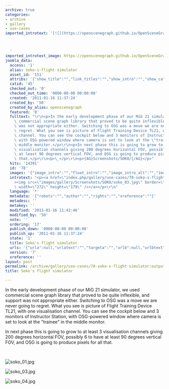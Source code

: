 ```yaml
---
archive: true
categories:
- archive
- gallery
- use-cases
imported_introtext: '[![](https://openscenegraph.github.io/OpenSceneGraphDotComBackup/OpenSceneGraph/www.openscenegraph.com/images/gallery/Screenshots/SOKO/soko_03.jpg)](https://openscenegraph.github.io/OpenSceneGraphDotComBackup/OpenSceneGraph/www.openscenegraph.com/index.php/gallery/use-cases/78-soko-s-flight-simulator.html)



  '
imported_introtext_image: https://openscenegraph.github.io/OpenSceneGraphDotComBackup/OpenSceneGraph/www.openscenegraph.com/images/gallery/Screenshots/SOKO/soko_03.jpg
joomla_data:
  access: '1'
  alias: soko-s-flight-simulator
  asset_id: '151'
  attribs: '{"show_title":"","link_titles":"","show_intro":"","show_category":"","link_category":"","show_parent_category":"","link_parent_category":"","show_author":"","link_author":"","show_create_date":"","show_modify_date":"","show_publish_date":"","show_item_navigation":"","show_icons":"","show_print_icon":"","show_email_icon":"","show_vote":"","show_hits":"","show_noauth":"","urls_position":"","alternative_readmore":"","article_layout":"","show_publishing_options":"","show_article_options":"","show_urls_images_backend":"","show_urls_images_frontend":""}'
  catid: '45'
  checked_out: '0'
  checked_out_time: '0000-00-00 00:00:00'
  created: '2011-01-16 11:37:24'
  created_by: '50'
  created_by_alias: openscenegraph
  featured: '0'
  fulltext: "\r\n<p>In the early development phase of our MiG 21 simulator, we used\
    \ commercial scene graph library that proved to be quite inflexible, and support\
    \ was not appropriate either. Switching to OSG was a move we are never going to\
    \ regret. What you see is picture of Flight Training Device TL21, with one visualisation\
    \ channel. You can see the cockpit below and 3 monitors of Instructor Station,\
    \ with OSG-powered window where camera is set to look at the \"trainee\" in the\
    \ middle monitor.</p>\r\n<p>In next phase this is going to grow to at least 3\
    \ visualisation channels giving 200 degrees horizontal FOV, possibly 6 to have\
    \ at least 90 degrees vertical FOV, and OSG is going to produce pixels for all\
    \ that.</p>\r\n<p>\_</p>\r\n<p>{AG}Screenshots/SOKO/{/AG}</p>"
  hits: '14391'
  id: '78'
  images: '{"image_intro":"","float_intro":"","image_intro_alt":"","image_intro_caption":"","image_fulltext":"","float_fulltext":"","image_fulltext_alt":"","image_fulltext_caption":""}'
  introtext: "<p><a href=\"index.php/gallery/use-cases/78-soko-s-flight-simulator\"\
    ><img src=\"images/gallery/Screenshots/SOKO/soko_03.jpg\" border=\"0\" alt=\"\"\
    \ width=\"272\" height=\"179\" /></a></p>\r\n"
  language: '*'
  metadata: '{"robots":"","author":"","rights":"","xreference":""}'
  metadesc: ''
  metakey: ''
  modified: '2013-01-16 11:42:46'
  modified_by: '50'
  note: ''
  ordering: '17'
  publish_down: '0000-00-00 00:00:00'
  publish_up: '2011-01-16 11:37:24'
  state: '1'
  title: Soko's flight simulator
  urls: '{"urla":null,"urlatext":"","targeta":"","urlb":null,"urlbtext":"","targetb":"","urlc":null,"urlctext":"","targetc":""}'
  version: '7'
  xreference: ''
layout: post
permalink: /archive/gallery/use-cases/78-soko-s-flight-simulator:output_ext
title: Soko's flight simulator

---
```

In the early development phase of our MiG 21 simulator, we used commercial scene graph library that proved to be quite inflexible, and support was not appropriate either. Switching to OSG was a move we are never going to regret. What you see is picture of Flight Training Device TL21, with one visualisation channel. You can see the cockpit below and 3 monitors of Instructor Station, with OSG-powered window where camera is set to look at the "trainee" in the middle monitor.


In next phase this is going to grow to at least 3 visualisation channels giving 200 degrees horizontal FOV, possibly 6 to have at least 90 degrees vertical FOV, and OSG is going to produce pixels for all that.


 




![soko_01.jpg](https://openscenegraph.github.io/OpenSceneGraphDotComBackup/OpenSceneGraph/www.openscenegraph.com/images/gallery/Screenshots/SOKO/soko_01.jpg)

![soko_03.jpg](https://openscenegraph.github.io/OpenSceneGraphDotComBackup/OpenSceneGraph/www.openscenegraph.com/images/gallery/Screenshots/SOKO/soko_03.jpg)

![soko_04.jpg](https://openscenegraph.github.io/OpenSceneGraphDotComBackup/OpenSceneGraph/www.openscenegraph.com/images/gallery/Screenshots/SOKO/soko_04.jpg)




